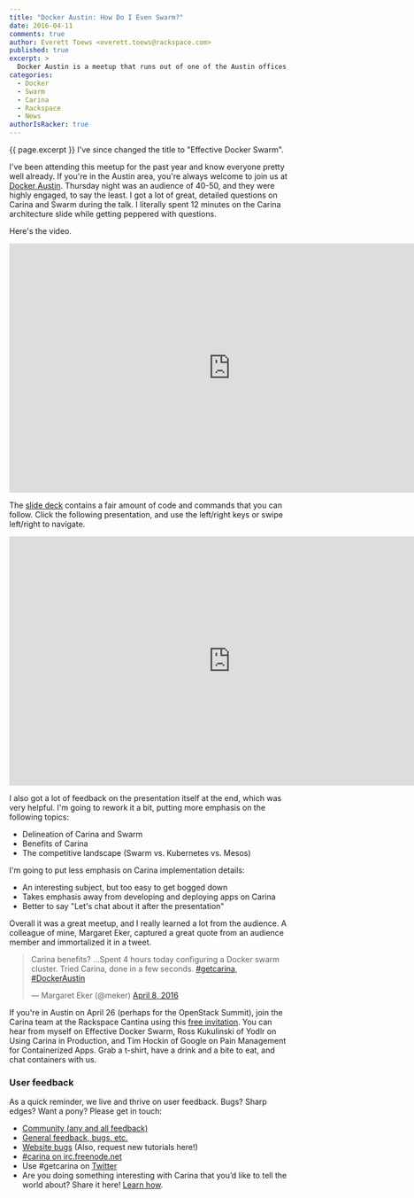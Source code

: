 ```yaml
---
title: "Docker Austin: How Do I Even Swarm?"
date: 2016-04-11
comments: true
author: Everett Toews <everett.toews@rackspace.com>
published: true
excerpt: >
  Docker Austin is a meetup that runs out of one of the Austin offices of Rackspace on the first Thursday of every month. Last Thursday I gave a presentation there titled "How Do I Even Swarm?"
categories:
  - Docker
  - Swarm
  - Carina
  - Rackspace
  - News
authorIsRacker: true
---
```


{{ page.excerpt }} I've since changed the title to "Effective Docker Swarm".

I've been attending this meetup for the past year and know everyone pretty well already. If you're in the Austin area, you're always welcome to join us at [Docker Austin](http://www.meetup.com/Docker-Austin/). Thursday night was an audience of 40-50, and they were highly engaged, to say the least. I got a lot of great, detailed questions on Carina and Swarm during the talk. I literally spent 12 minutes on the Carina architecture slide while getting peppered with questions.

Here's the video.

<iframe width="800" height="450" src="https://www.youtube.com/embed/SShmLUlrals?rel=0" frameborder="0" allowfullscreen></iframe>

The [slide deck](https://everett-toews.github.io/effective-docker-swarm/slides/index.html) contains a fair amount of code and commands that you can follow. Click the following presentation, and use the left/right keys or swipe left/right to navigate.

<iframe width="800" height="450" frameborder="0" src="https://everett-toews.github.io/effective-docker-swarm/slides/index.html">
  Effective Docker Swarm slides
</iframe>

I also got a lot of feedback on the presentation itself at the end, which was very helpful. I'm going to rework it a bit, putting more emphasis on the following topics:

* Delineation of Carina and Swarm
* Benefits of Carina
* The competitive landscape (Swarm vs. Kubernetes vs. Mesos)

I'm going to put less emphasis on Carina implementation details:

* An interesting subject, but too easy to get bogged down
* Takes emphasis away from developing and deploying apps on Carina
* Better to say "Let's chat about it after the presentation"

Overall it was a great meetup, and I really learned a lot from the audience. A colleague of mine, Margaret Eker, captured a great quote from an audience member and immortalized it in a tweet.

<blockquote class="twitter-tweet" data-lang="en"><p lang="en" dir="ltr">Carina benefits? ...Spent 4 hours today configuring a Docker swarm cluster. Tried Carina, done in a few seconds. <a href="https://twitter.com/hashtag/getcarina?src=hash">#getcarina</a>, <a href="https://twitter.com/hashtag/DockerAustin?src=hash">#DockerAustin</a></p>&mdash; Margaret Eker (@meker) <a href="https://twitter.com/meker/status/718249490025746436">April 8, 2016</a></blockquote>
<script async src="//platform.twitter.com/widgets.js" charset="utf-8"></script>

If you're in Austin on April 26 (perhaps for the OpenStack Summit), join the Carina team at the Rackspace Cantina using this [free invitation](http://www.cvent.com/d/pfq4wl/4W). You can hear from myself on Effective Docker Swarm, Ross Kukulinski of Yodlr on Using Carina in Production, and Tim Hockin of Google on Pain Management for Containerized Apps. Grab a t-shirt, have a drink and a bite to eat, and chat containers with us.

### User feedback

As a quick reminder, we live and thrive on user feedback. Bugs? Sharp edges? Want a pony? Please get in touch:

* [Community (any and all feedback)](https://community.getcarina.com/)
* [General feedback, bugs, etc.](https://github.com/getcarina/feedback)
* [Website bugs](https://github.com/getcarina/getcarina.com/issues) (Also, request new tutorials here!)
* [#carina on irc.freenode.net](https://botbot.me/freenode/carina/)
* Use #getcarina on [Twitter](https://twitter.com/)
* Are you doing something interesting with Carina that you’d like to tell the world about? Share it here! <a href="https://github.com/getcarina/getcarina.com/blob/master/CONTRIBUTING.md">Learn how</a>.
